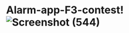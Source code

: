# Alarm-app-F3-contest!![Screenshot (544)](https://github.com/NikitaJagdale88/Alarm-app-F3-contest/assets/128221436/bd8c2692-dfda-41a5-9245-ff6c73080b8d)

